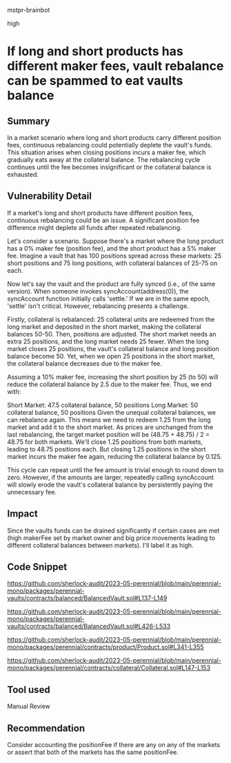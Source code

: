 mstpr-brainbot

high

# If long and short products has different maker fees, vault rebalance can be spammed to eat vaults balance

## Summary
In a market scenario where long and short products carry different position fees, continuous rebalancing could potentially deplete the vault's funds. This situation arises when closing positions incurs a maker fee, which gradually eats away at the collateral balance. The rebalancing cycle continues until the fee becomes insignificant or the collateral balance is exhausted.
## Vulnerability Detail
If a market's long and short products have different position fees, continuous rebalancing could be an issue. A significant position fee difference might deplete all funds after repeated rebalancing.

Let's consider a scenario. Suppose there's a market where the long product has a 0% maker fee (position fee), and the short product has a 5% maker fee. Imagine a vault that has 100 positions spread across these markets: 25 short positions and 75 long positions, with collateral balances of 25-75 on each.

Now let's say the vault and the product are fully synced (i.e., of the same version). When someone invokes syncAccount(address(0)), the syncAccount function initially calls 'settle.' If we are in the same epoch, 'settle' isn't critical. However, rebalancing presents a challenge.

Firstly, collateral is rebalanced: 25 collateral units are redeemed from the long market and deposited in the short market, making the collateral balances 50-50. Then, positions are adjusted. The short market needs an extra 25 positions, and the long market needs 25 fewer. When the long market closes 25 positions, the vault's collateral balance and long position balance become 50. Yet, when we open 25 positions in the short market, the collateral balance decreases due to the maker fee.

Assuming a 10% maker fee, increasing the short position by 25 (to 50) will reduce the collateral balance by 2.5 due to the maker fee. Thus, we end with:

Short Market: 47.5 collateral balance, 50 positions
Long Market: 50 collateral balance, 50 positions
Given the unequal collateral balances, we can rebalance again. This means we need to redeem 1.25 from the long market and add it to the short market. As prices are unchanged from the last rebalancing, the target market position will be (48.75 + 48.75) / 2 = 48.75 for both markets. We'll close 1.25 positions from both markets, leading to 48.75 positions each. But closing 1.25 positions in the short market incurs the maker fee again, reducing the collateral balance by 0.125.

This cycle can repeat until the fee amount is trivial enough to round down to zero. However, if the amounts are larger, repeatedly calling syncAccount will slowly erode the vault's collateral balance by persistently paying the unnecessary fee.
## Impact
Since the vaults funds can be drained significantly if certain cases are met (high makerFee set by market owner and big price movements leading to different collateral balances between markets). I'll label it as high. 
## Code Snippet
https://github.com/sherlock-audit/2023-05-perennial/blob/main/perennial-mono/packages/perennial-vaults/contracts/balanced/BalancedVault.sol#L137-L149

https://github.com/sherlock-audit/2023-05-perennial/blob/main/perennial-mono/packages/perennial-vaults/contracts/balanced/BalancedVault.sol#L426-L533

https://github.com/sherlock-audit/2023-05-perennial/blob/main/perennial-mono/packages/perennial/contracts/product/Product.sol#L341-L355

https://github.com/sherlock-audit/2023-05-perennial/blob/main/perennial-mono/packages/perennial/contracts/collateral/Collateral.sol#L147-L153
## Tool used

Manual Review

## Recommendation
Consider accounting the positionFee if there are any on any of the markets or assert that both of the markets has the same positionFee. 
